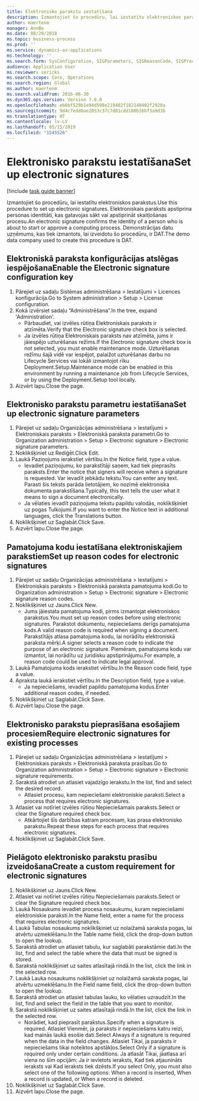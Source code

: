 ```yaml
---
title: Elektronisko parakstu iestatīšana
description: Izmantojiet šo procedūru, lai iestatītu elektroniskos parakstus.
author: maertenm
manager: AnnBe
ms.date: 08/29/2018
ms.topic: business-process
ms.prod: ''
ms.service: dynamics-ax-applications
ms.technology: ''
ms.search.form: SysConfiguration, SIGParameters, SIGReasonCode, SIGProcSetup
audience: Application User
ms.reviewer: sericks
ms.search.scope: Core, Operations
ms.search.region: Global
ms.author: maertenm
ms.search.validFrom: 2016-06-30
ms.dyn365.ops.version: Version 7.0.0
ms.openlocfilehash: eb6bf529b1e94d598e219482f182140402f2928a
ms.sourcegitcommit: 9d4c7edd0ae2053c37c7d81cdd180b16bf3a9d3b
ms.translationtype: HT
ms.contentlocale: lv-LV
ms.lasthandoff: 05/15/2019
ms.locfileid: "1545526"
---
```

# <a name="set-up-electronic-signatures"></a><span data-ttu-id="d45b8-103">Elektronisko parakstu iestatīšana</span><span class="sxs-lookup"><span data-stu-id="d45b8-103">Set up electronic signatures</span></span>

[!include [task guide banner](../../includes/task-guide-banner.md)]

<span data-ttu-id="d45b8-104">Izmantojiet šo procedūru, lai iestatītu elektroniskos parakstus.</span><span class="sxs-lookup"><span data-stu-id="d45b8-104">Use this procedure to set up electronic signatures.</span></span> <span data-ttu-id="d45b8-105">Elektroniskais paraksts apstiprina personas identitāti, kas gatavojas sākt vai apstiprināt skaitļošanas procesu.</span><span class="sxs-lookup"><span data-stu-id="d45b8-105">An electronic signature confirms the identity of a person who is about to start or approve a computing process.</span></span> <span data-ttu-id="d45b8-106">Demonstrācijas datu uzņēmums, kas tiek izmantots, lai izveidotu šo procedūru, ir DAT.</span><span class="sxs-lookup"><span data-stu-id="d45b8-106">The demo data company used to create this procedure is DAT.</span></span>


## <a name="enable-the-electronic-signature-configuration-key"></a><span data-ttu-id="d45b8-107">Elektroniskā paraksta konfigurācijas atslēgas iespējošana</span><span class="sxs-lookup"><span data-stu-id="d45b8-107">Enable the Electronic signature configuration key</span></span>
1. <span data-ttu-id="d45b8-108">Pārejiet uz sadaļu Sistēmas administrēšana > Iestatījumi > Licences konfigurācija.</span><span class="sxs-lookup"><span data-stu-id="d45b8-108">Go to System administration > Setup > License configuration.</span></span>
2. <span data-ttu-id="d45b8-109">Kokā izvērsiet sadaļu “Administrēšana”.</span><span class="sxs-lookup"><span data-stu-id="d45b8-109">In the tree, expand 'Administration'.</span></span>
    * <span data-ttu-id="d45b8-110">Pārbaudiet, vai izvēles rūtiņa Elektroniskais paraksts ir atzīmēta.</span><span class="sxs-lookup"><span data-stu-id="d45b8-110">Verify that the Electronic signature check box is selected.</span></span>  
    * <span data-ttu-id="d45b8-111">Ja izvēles rūtiņa Elektroniskais paraksts nav atzīmēta, jums ir jāiespējo uzturēšanas režīms.</span><span class="sxs-lookup"><span data-stu-id="d45b8-111">If the Electronic signature check box is not selected, you must enable maintenance mode.</span></span> <span data-ttu-id="d45b8-112">Uzturēšanas režīmu šajā vidē var iespējot, palaižot uzturēšanas darbu no Lifecycle Services vai lokāli izmantojot rīku Deployment.Setup.</span><span class="sxs-lookup"><span data-stu-id="d45b8-112">Maintenance mode can be enabled in this environment by running a maintenance job from Lifecycle Services, or by using the Deployment.Setup tool locally.</span></span>  
3. <span data-ttu-id="d45b8-113">Aizvērt lapu.</span><span class="sxs-lookup"><span data-stu-id="d45b8-113">Close the page.</span></span>

## <a name="set-up-electronic-signature-parameters"></a><span data-ttu-id="d45b8-114">Elektronisko parakstu parametru iestatīšana</span><span class="sxs-lookup"><span data-stu-id="d45b8-114">Set up electronic signature parameters</span></span>
1. <span data-ttu-id="d45b8-115">Pārejiet uz sadaļu Organizācijas administrēšana > Iestatījumi > Elektroniskais paraksts > Elektroniskā paraksta parametri.</span><span class="sxs-lookup"><span data-stu-id="d45b8-115">Go to Organization administration > Setup > Electronic signature > Electronic signature parameters.</span></span>
2. <span data-ttu-id="d45b8-116">Noklikšķiniet uz Rediģēt.</span><span class="sxs-lookup"><span data-stu-id="d45b8-116">Click Edit.</span></span>
3. <span data-ttu-id="d45b8-117">Laukā Paziņojums ierakstiet vērtību.</span><span class="sxs-lookup"><span data-stu-id="d45b8-117">In the Notice field, type a value.</span></span>
    * <span data-ttu-id="d45b8-118">Ievadiet paziņojumu, ko parakstītāji saņem, kad tiek pieprasīts paraksts.</span><span class="sxs-lookup"><span data-stu-id="d45b8-118">Enter the notice that signers will receive when a signature is requested.</span></span> <span data-ttu-id="d45b8-119">Var ievadīt jebkādu tekstu.</span><span class="sxs-lookup"><span data-stu-id="d45b8-119">You can enter any text.</span></span> <span data-ttu-id="d45b8-120">Parasti šis teksts parāda lietotājiem, ko nozīmē elektroniska dokumenta parakstīšana.</span><span class="sxs-lookup"><span data-stu-id="d45b8-120">Typically, this text tells the user what it means to sign a document electronically.</span></span>  
    * <span data-ttu-id="d45b8-121">Ja vēlaties ievadīt paziņojuma tekstu papildu valodās, noklikšķiniet uz pogas Tulkojumi.</span><span class="sxs-lookup"><span data-stu-id="d45b8-121">If you want to enter the Notice text in additional languages, click the Translations button.</span></span>  
4. <span data-ttu-id="d45b8-122">Noklikšķiniet uz Saglabāt.</span><span class="sxs-lookup"><span data-stu-id="d45b8-122">Click Save.</span></span>
5. <span data-ttu-id="d45b8-123">Aizvērt lapu.</span><span class="sxs-lookup"><span data-stu-id="d45b8-123">Close the page.</span></span>

## <a name="set-up-reason-codes-for-electronic-signatures"></a><span data-ttu-id="d45b8-124">Pamatojuma kodu iestatīšana elektroniskajiem parakstiem</span><span class="sxs-lookup"><span data-stu-id="d45b8-124">Set up reason codes for electronic signatures</span></span>
1. <span data-ttu-id="d45b8-125">Pārejiet uz sadaļu Organizācijas administrēšana > Iestatījumi > Elektroniskais paraksts > Elektroniskā paraksta pamatojuma kodi.</span><span class="sxs-lookup"><span data-stu-id="d45b8-125">Go to Organization administration > Setup > Electronic signature > Electronic signature reason codes.</span></span>
2. <span data-ttu-id="d45b8-126">Noklikšķiniet uz Jauns.</span><span class="sxs-lookup"><span data-stu-id="d45b8-126">Click New.</span></span>
    * <span data-ttu-id="d45b8-127">Jums jāiestata pamatojuma kodi, pirms izmantojat elektroniskos parakstus.</span><span class="sxs-lookup"><span data-stu-id="d45b8-127">You must set up reason codes before using electronic signatures.</span></span> <span data-ttu-id="d45b8-128">Parakstot dokumentu, nepieciešams derīgs pamatojuma kods.</span><span class="sxs-lookup"><span data-stu-id="d45b8-128">A valid reason code is required when signing a document.</span></span>     <span data-ttu-id="d45b8-129">Parakstītājs atlasa pamatojuma kodu, lai norādītu elektroniskā paraksta mērķi.</span><span class="sxs-lookup"><span data-stu-id="d45b8-129">A signer selects a reason code to indicate the purpose of an electronic signature.</span></span> <span data-ttu-id="d45b8-130">Piemēram, pamatojuma kodu var izmantot, lai norādītu uz juridisku apstiprinājumu.</span><span class="sxs-lookup"><span data-stu-id="d45b8-130">For example, a reason code could be used to indicate legal approval.</span></span>  
3. <span data-ttu-id="d45b8-131">Laukā Pamatojuma kods ierakstiet vērtību.</span><span class="sxs-lookup"><span data-stu-id="d45b8-131">In the Reason code field, type a value.</span></span>
4. <span data-ttu-id="d45b8-132">Apraksta laukā ierakstiet vērtību.</span><span class="sxs-lookup"><span data-stu-id="d45b8-132">In the Description field, type a value.</span></span>
    * <span data-ttu-id="d45b8-133">Ja nepieciešams, ievadiet papildu pamatojuma kodus.</span><span class="sxs-lookup"><span data-stu-id="d45b8-133">Enter additional reason codes, if needed.</span></span>  
5. <span data-ttu-id="d45b8-134">Noklikšķiniet uz Saglabāt.</span><span class="sxs-lookup"><span data-stu-id="d45b8-134">Click Save.</span></span>
6. <span data-ttu-id="d45b8-135">Aizvērt lapu.</span><span class="sxs-lookup"><span data-stu-id="d45b8-135">Close the page.</span></span>

## <a name="require-electronic-signatures-for-existing-processes"></a><span data-ttu-id="d45b8-136">Elektronisko parakstu pieprasīšana esošajiem procesiem</span><span class="sxs-lookup"><span data-stu-id="d45b8-136">Require electronic signatures for existing processes</span></span>
1. <span data-ttu-id="d45b8-137">Pārejiet uz sadaļu Organizācijas administrēšana > Iestatījumi > Elektroniskais paraksts > Elektroniskā paraksta prasības.</span><span class="sxs-lookup"><span data-stu-id="d45b8-137">Go to Organization administration > Setup > Electronic signature > Electronic signature requirements.</span></span>
2. <span data-ttu-id="d45b8-138">Sarakstā atrodiet un atlasiet vajadzīgo ierakstu.</span><span class="sxs-lookup"><span data-stu-id="d45b8-138">In the list, find and select the desired record.</span></span>
    * <span data-ttu-id="d45b8-139">Atlasiet procesu, kam nepieciešami elektroniskie paraksti.</span><span class="sxs-lookup"><span data-stu-id="d45b8-139">Select a process that requires electronic signatures.</span></span>  
3. <span data-ttu-id="d45b8-140">Atlasiet vai notīriet izvēles rūtiņu Nepieciešamais paraksts.</span><span class="sxs-lookup"><span data-stu-id="d45b8-140">Select or clear the Signature required check box.</span></span>
    * <span data-ttu-id="d45b8-141">Atkārtojiet šīs darbības katram procesam, kas prasa elektronisko parakstu.</span><span class="sxs-lookup"><span data-stu-id="d45b8-141">Repeat these steps for each process that requires electronic signatures.</span></span>  
4. <span data-ttu-id="d45b8-142">Noklikšķiniet uz Saglabāt.</span><span class="sxs-lookup"><span data-stu-id="d45b8-142">Click Save.</span></span>

## <a name="create-a-custom-requirement-for-electronic-signatures"></a><span data-ttu-id="d45b8-143">Pielāgoto elektronisko parakstu prasību izveidošana</span><span class="sxs-lookup"><span data-stu-id="d45b8-143">Create a custom requirement for electronic signatures</span></span>
1. <span data-ttu-id="d45b8-144">Noklikšķiniet uz Jauns.</span><span class="sxs-lookup"><span data-stu-id="d45b8-144">Click New.</span></span>
2. <span data-ttu-id="d45b8-145">Atlasiet vai notīriet izvēles rūtiņu Nepieciešamais paraksts.</span><span class="sxs-lookup"><span data-stu-id="d45b8-145">Select or clear the Signature required check box.</span></span>
3. <span data-ttu-id="d45b8-146">Laukā Nosaukums ievadiet procesa nosaukumu, kuram nepieciešami elektroniskie paraksti.</span><span class="sxs-lookup"><span data-stu-id="d45b8-146">In the Name field, enter a name for the process that requires electronic signatures.</span></span>
4. <span data-ttu-id="d45b8-147">Laukā Tabulas nosaukums noklikšķiniet uz nolaižamā saraksta pogas, lai atvērtu uzmeklēšanu.</span><span class="sxs-lookup"><span data-stu-id="d45b8-147">In the Table name field, click the drop-down button to open the lookup.</span></span>
5. <span data-ttu-id="d45b8-148">Sarakstā atrodiet un atlasiet tabulu, kur saglabāti parakstāmie dati.</span><span class="sxs-lookup"><span data-stu-id="d45b8-148">In the list, find and select the table where the data that must be signed is stored.</span></span>
6. <span data-ttu-id="d45b8-149">Sarakstā noklikšķiniet uz saites atlasītajā rindā.</span><span class="sxs-lookup"><span data-stu-id="d45b8-149">In the list, click the link in the selected row.</span></span>
7. <span data-ttu-id="d45b8-150">Laukā Lauka nosaukums noklikšķiniet uz nolaižamā saraksta pogas, lai atvērtu uzmeklēšanu.</span><span class="sxs-lookup"><span data-stu-id="d45b8-150">In the Field name field, click the drop-down button to open the lookup.</span></span>
8. <span data-ttu-id="d45b8-151">Sarakstā atrodiet un atlasiet tabulas lauku, ko vēlaties uzraudzīt.</span><span class="sxs-lookup"><span data-stu-id="d45b8-151">In the list, find and select the field in the table that you want to monitor.</span></span>
9. <span data-ttu-id="d45b8-152">Sarakstā noklikšķiniet uz saites atlasītajā rindā.</span><span class="sxs-lookup"><span data-stu-id="d45b8-152">In the list, click the link in the selected row.</span></span>
    * <span data-ttu-id="d45b8-153">Norādiet, kad pieprasīt parakstus.</span><span class="sxs-lookup"><span data-stu-id="d45b8-153">Specify when a signature is required.</span></span>     <span data-ttu-id="d45b8-154">Atlasiet Vienmēr, ja paraksts ir nepieciešams katru reizi, kad mainās laukā esošie dati.</span><span class="sxs-lookup"><span data-stu-id="d45b8-154">Select Always if a signature is required when the data in the field changes.</span></span>     <span data-ttu-id="d45b8-155">Atlasiet Tikai, ja paraksts ir nepieciešams tikai noteiktos apstākļos.</span><span class="sxs-lookup"><span data-stu-id="d45b8-155">Select Only if a signature is required only under certain conditions.</span></span> <span data-ttu-id="d45b8-156">Ja atlasāt Tikai, jāatlasa arī viena no šīm opcijām: Ja ir ievietots ieraksts, Kad tiek atjaunināts ieraksts vai Kad ieraksts tiek dzēsts.</span><span class="sxs-lookup"><span data-stu-id="d45b8-156">If you select Only, you must also select one of the following options: When a record is inserted, When a record is updated, or When a record is deleted.</span></span>  
10. <span data-ttu-id="d45b8-157">Noklikšķiniet uz Saglabāt.</span><span class="sxs-lookup"><span data-stu-id="d45b8-157">Click Save.</span></span>
11. <span data-ttu-id="d45b8-158">Aizvērt lapu.</span><span class="sxs-lookup"><span data-stu-id="d45b8-158">Close the page.</span></span>

